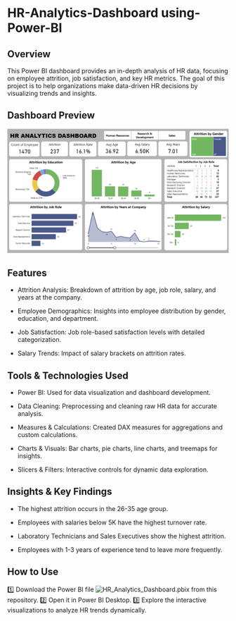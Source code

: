 # HR-Analytics-Dashboard using-Power-BI

## Overview

This Power BI dashboard provides an in-depth analysis of HR data, focusing on employee attrition, job satisfaction, and key HR metrics. The goal of this project is to help organizations make data-driven HR decisions by visualizing trends and insights.

## Dashboard Preview
![HR Analytics Dashboard](https://github.com/sindhujak785/HR-Analysis-using-Power-BI-/blob/main/HR_Analysis%20Dashboard.png)

## Features

* Attrition Analysis: Breakdown of attrition by age, job role, salary, and years at the company.

* Employee Demographics: Insights into employee distribution by gender, education, and department.

* Job Satisfaction: Job role-based satisfaction levels with detailed categorization.

* Salary Trends: Impact of salary brackets on attrition rates.

## Tools & Technologies Used

* Power BI: Used for data visualization and dashboard development.

* Data Cleaning: Preprocessing and cleaning raw HR data for accurate analysis.

* Measures & Calculations: Created DAX measures for aggregations and custom calculations.

* Charts & Visuals: Bar charts, pie charts, line charts, and treemaps for insights.

* Slicers & Filters: Interactive controls for dynamic data exploration.

## Insights & Key Findings

* The highest attrition occurs in the 26-35 age group.

* Employees with salaries below 5K have the highest turnover rate.

  

* Laboratory Technicians and Sales Executives show the highest attrition.

* Employees with 1-3 years of experience tend to leave more frequently.


 ## How to Use

1️⃣ Download the Power BI file ![HR_Analytics_Dashboard.pbix]() from this repository.
2️⃣ Open it in Power BI Desktop.
3️⃣ Explore the interactive visualizations to analyze HR trends dynamically.


